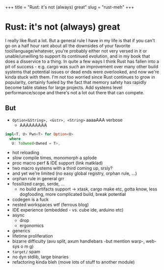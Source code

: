 +++
title = "Rust: it's not (always) great"
slug = "rust-meh"
+++
# Rust: it's not (always) great

I really like Rust a lot. But a general rule I have in my life is that if you can't go on a half hour rant about
all the downsides of your favorite tool/language/whatever, you're probably either not very versed in it or unable/unwilling
to support its continued evolution, and in my book that does a disservice to a thing. 
In quite a few ways I think Rust has fallen into a pit of success - e.g. cargo was *such* an improvement over many other build systems that potential issues or dead ends were overlooked, and now we're kinda stuck with them. I'm not too worried since Rust continues to grow in popularity, certainly fueled by the fact that memory safety has rapidly become table stakes for large projects. Add systems level performance/scope and there's not a lot out there that can compete. 

## But

- `Option<&String>, <&str>, <String>` aaaaAAA verbose
    - AAAAAAAAA
```rust
impl<T, U> Pwn<T> for Option<U>
  where
   U: ToOwned<Owned = T>,
```
- hot reloading
- slow compile times, monomorph a splode
- proc macro perf & IDE support (link matklad)
- two macro systems with a third coming up, srsly?
- and yet we're limited (no easy global registry, orphan rule, ...)
- orphan rule in general grr
- fossilized cargo, serde, ...
    - no build artifacts support -> xtask, cargo make etc, gotta know, less dogfooding, more complicated build, break potential
- codegen is a fuck
- nested workspaces wtf (ferrous blog)
- IDE experience (embedded - vs. cube ide, arduino etc)
- async
    - drop
    - ergonomics
- generics
- lifetime proliferation
- bizarre difficulty (avu split, axum handlebars -but mention warp-, web-sys o m g)
- `target/` spam
- no dyn stdlib, large binaries 
- refactoring kinda bleh (move lots of stuff to another module)